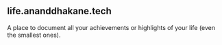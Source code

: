 ## life.ananddhakane.tech

A place to document all your achievements or highlights of your life (even the smallest ones).
